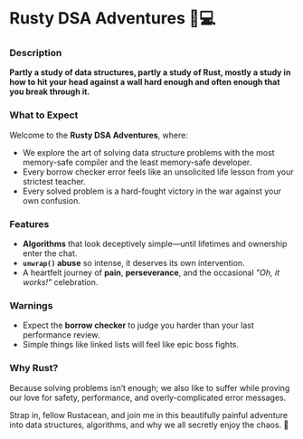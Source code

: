 # Rusty DSA Adventures 🦀💻  

### Description  
**Partly a study of data structures, partly a study of Rust, mostly a study in how to hit your head against a wall hard enough and often enough that you break through it.**  

### What to Expect  
Welcome to the **Rusty DSA Adventures**, where:  
- We explore the art of solving data structure problems with the most memory-safe compiler and the least memory-safe developer.  
- Every borrow checker error feels like an unsolicited life lesson from your strictest teacher.  
- Every solved problem is a hard-fought victory in the war against your own confusion.  

### Features  
- **Algorithms** that look deceptively simple—until lifetimes and ownership enter the chat.  
- **`unwrap()` abuse** so intense, it deserves its own intervention.  
- A heartfelt journey of **pain**, **perseverance**, and the occasional _"Oh, it works!"_ celebration.  

### Warnings  
- Expect the **borrow checker** to judge you harder than your last performance review.  
- Simple things like linked lists will feel like epic boss fights.  

### Why Rust?  
Because solving problems isn’t enough; we also like to suffer while proving our love for safety, performance, and overly-complicated error messages.  

Strap in, fellow Rustacean, and join me in this beautifully painful adventure into data structures, algorithms, and why we all secretly enjoy the chaos. 🦀  
